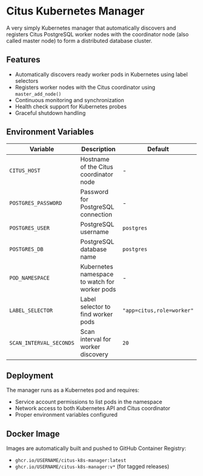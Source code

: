 # Citus Kubernetes Manager

A very simply Kubernetes manager that automatically discovers and registers Citus PostgreSQL worker nodes with the coordinator node (also called master node) to form a distributed database cluster.

## Features

- Automatically discovers ready worker pods in Kubernetes using label selectors
- Registers worker nodes with the Citus coordinator using `master_add_node()`
- Continuous monitoring and synchronization
- Health check support for Kubernetes probes
- Graceful shutdown handling

## Environment Variables

| Variable                | Description                                   | Default                   |
| ----------------------- | --------------------------------------------- | ------------------------- |
| `CITUS_HOST`            | Hostname of the Citus coordinator node        | -                         |
| `POSTGRES_PASSWORD`     | Password for PostgreSQL connection            | -                         |
| `POSTGRES_USER`         | PostgreSQL username                           | `postgres`                |
| `POSTGRES_DB`           | PostgreSQL database name                      | `postgres`                |
| `POD_NAMESPACE`         | Kubernetes namespace to watch for worker pods | -                         |
| `LABEL_SELECTOR`        | Label selector to find worker pods            | `"app=citus,role=worker"` |
| `SCAN_INTERVAL_SECONDS` | Scan interval for worker discovery            | `20`                      |

## Deployment

The manager runs as a Kubernetes pod and requires:

- Service account permissions to list pods in the namespace
- Network access to both Kubernetes API and Citus coordinator
- Proper environment variables configured

## Docker Image

Images are automatically built and pushed to GitHub Container Registry:

- `ghcr.io/USERNAME/citus-k8s-manager:latest`
- `ghcr.io/USERNAME/citus-k8s-manager:v*` (for tagged releases)

